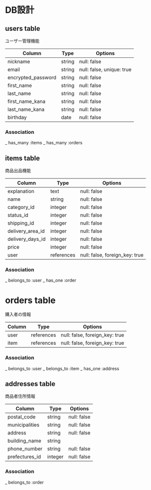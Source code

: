 # DB設計

## users table
ユーザー管理機能

| Column             | Type    | Options                   |
| ------------------ | ------- | ------------------------- |
| nickname           | string  | null: false               |
| email              | string  | null: false, unique: true |
| encrypted_password | string  | null: false               |
| first_name         | string  | null: false               |
| last_name          | string  | null: false               |
| first_name_kana    | string  | null: false               |
| last_name_kana     | string  | null: false               |
| birthday           | date    | null: false               |


### Association
_ has_many :items
_ has_many :orders

## items table
商品出品機能

| Column           | Type         | Options                        |
| ---------------- | ------------ | ------------------------------ |
| explanation      | text         | null: false                    |
| name             | string       | null: false                    |
| category_id      | integer      | null: false                    |
| status_id        | integer      | null: false                    |
| shipping_id      | integer      | null: false                    |
| delivery_area_id | integer      | null: false                    |
| delivery_days_id | integer      | null: false                    |
| price            | integer      | null: false                    |
| user             | references   | null: false, foreign_key: true |

### Association
_ belongs_to  :user
_ has_one     :order

# orders table
購入者の情報

| Column         | Type       | Options                        |
| -------------- | ---------- | ------------------------------ |
| user           | references | null: false, foreign_key: true |
| item           | references | null: false, foreign_key: true |

### Association
_ belongs_to :user
_ belongs_to :item
_ has_one    :address

## addresses table
商品者住所情報

| Column         | Type       | Options     |
| -------------- | ---------- | ----------- |
| postal_code    | string     | null: false |
| municipalities | string     | null: false |
| address        | string     | null: false |
| building_name  | string     |             |
| phone_number   | string     | null: false |
| prefectures_id | integer    | null: false |

### Association
_ belongs_to :order